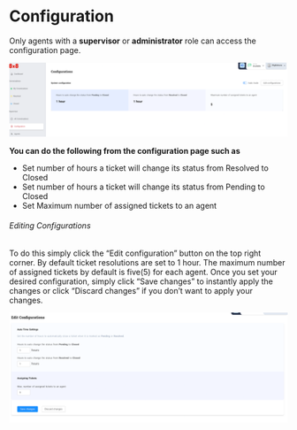# Configuration

Only agents with a **supervisor** or **administrator** role can access the configuration page.

![1600](../images/e5e4956-Config.png "Config.png")
  

**You can do the following from the configuration page such as**

* Set number of hours a ticket will change its status from Resolved to Closed
* Set number of hours a ticket will change its status from Pending to Closed
* Set Maximum number of assigned tickets to an agent

  

###### Editing Configurations

To do this simply click the “Edit configuration” button on the top right corner. By default ticket resolutions are set to 1 hour. The maximum number of assigned tickets by default is five(5) for each agent. Once you set your desired configuration, simply click “Save changes” to instantly apply the changes or click “Discard changes” if you don’t want to apply your changes.

![1600](../images/cbd02b1-agent_config.png "agent config.png")

